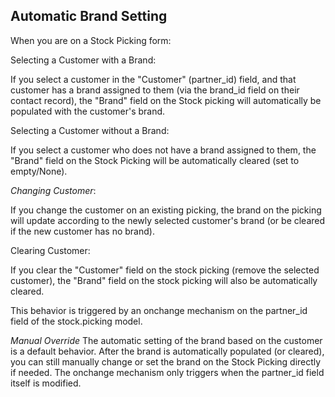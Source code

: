 ## Automatic Brand Setting
When you are on a Stock Picking form:

Selecting a Customer with a Brand:

If you select a customer in the "Customer" (partner_id) field, and that customer has a brand assigned to them (via the brand_id field on their contact record), the "Brand" field on the Stock picking will automatically be populated with the customer's brand.

Selecting a Customer without a Brand:

If you select a customer who does not have a brand assigned to them, the "Brand" field on the Stock  Picking will be automatically cleared (set to empty/None).

*Changing Customer*:

If you change the customer on an existing picking, the brand on the picking will update according to the newly selected customer's brand (or be cleared if the new customer has no brand).

Clearing Customer:

If you clear the "Customer" field on the stock picking (remove the selected customer), the "Brand" field on the stock picking will also be automatically cleared.

This behavior is triggered by an onchange mechanism on the partner_id field of the stock.picking model.

*Manual Override*
The automatic setting of the brand based on the customer is a default behavior. After the brand is automatically populated (or cleared), you can still manually change or set the brand on the Stock Picking directly if needed. The onchange mechanism only triggers when the partner_id field itself is modified.
